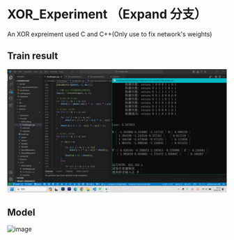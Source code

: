 # XOR_Experiment （Expand 分支）
An XOR expreiment used C and C++(Only use to fix network's weights)

## Train result
![image](https://github.com/hhhhc-da/XOR_Experiment/blob/expand/_finalMatrix.png)

## Model
![image](https://github.com/hhhhc-da/XOR_Experiment/blob/expand/_plan.jpg)
